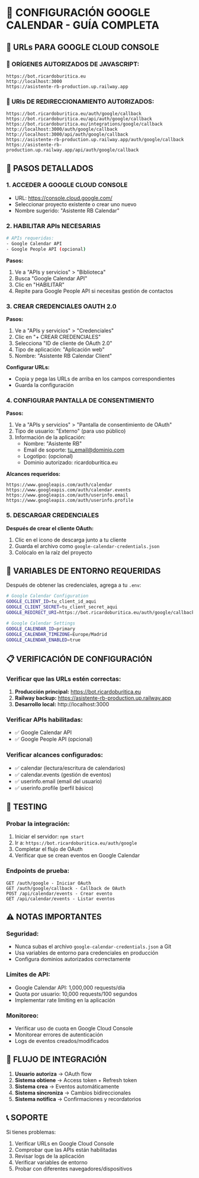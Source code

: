 # 📅 CONFIGURACIÓN GOOGLE CALENDAR - GUÍA COMPLETA

## 🔗 URLs PARA GOOGLE CLOUD CONSOLE

### 📍 ORÍGENES AUTORIZADOS DE JAVASCRIPT:

```
https://bot.ricardoburitica.eu
http://localhost:3000
https://asistente-rb-production.up.railway.app
```

### 📍 URIs DE REDIRECCIONAMIENTO AUTORIZADOS:

```
https://bot.ricardoburitica.eu/auth/google/callback
https://bot.ricardoburitica.eu/api/auth/google/callback
https://bot.ricardoburitica.eu/integrations/google/callback
http://localhost:3000/auth/google/callback
http://localhost:3000/api/auth/google/callback
https://asistente-rb-production.up.railway.app/auth/google/callback
https://asistente-rb-production.up.railway.app/api/auth/google/callback
```

## 🔧 PASOS DETALLADOS

### 1. ACCEDER A GOOGLE CLOUD CONSOLE

- URL: https://console.cloud.google.com/
- Seleccionar proyecto existente o crear uno nuevo
- Nombre sugerido: "Asistente RB Calendar"

### 2. HABILITAR APIs NECESARIAS

```bash
# APIs requeridas:
- Google Calendar API
- Google People API (opcional)
```

**Pasos:**

1. Ve a "APIs y servicios" > "Biblioteca"
2. Busca "Google Calendar API"
3. Clic en "HABILITAR"
4. Repite para Google People API si necesitas gestión de contactos

### 3. CREAR CREDENCIALES OAUTH 2.0

**Pasos:**

1. Ve a "APIs y servicios" > "Credenciales"
2. Clic en "+ CREAR CREDENCIALES"
3. Selecciona "ID de cliente de OAuth 2.0"
4. Tipo de aplicación: "Aplicación web"
5. Nombre: "Asistente RB Calendar Client"

**Configurar URLs:**

- Copia y pega las URLs de arriba en los campos correspondientes
- Guarda la configuración

### 4. CONFIGURAR PANTALLA DE CONSENTIMIENTO

**Pasos:**

1. Ve a "APIs y servicios" > "Pantalla de consentimiento de OAuth"
2. Tipo de usuario: "Externo" (para uso público)
3. Información de la aplicación:
   - Nombre: "Asistente RB"
   - Email de soporte: tu_email@dominio.com
   - Logotipo: (opcional)
   - Dominio autorizado: ricardoburitica.eu

**Alcances requeridos:**

```
https://www.googleapis.com/auth/calendar
https://www.googleapis.com/auth/calendar.events
https://www.googleapis.com/auth/userinfo.email
https://www.googleapis.com/auth/userinfo.profile
```

### 5. DESCARGAR CREDENCIALES

**Después de crear el cliente OAuth:**

1. Clic en el icono de descarga junto a tu cliente
2. Guarda el archivo como `google-calendar-credentials.json`
3. Colócalo en la raíz del proyecto

## 🔐 VARIABLES DE ENTORNO REQUERIDAS

Después de obtener las credenciales, agrega a tu `.env`:

```bash
# Google Calendar Configuration
GOOGLE_CLIENT_ID=tu_client_id_aqui
GOOGLE_CLIENT_SECRET=tu_client_secret_aqui
GOOGLE_REDIRECT_URI=https://bot.ricardoburitica.eu/auth/google/callback

# Google Calendar Settings
GOOGLE_CALENDAR_ID=primary
GOOGLE_CALENDAR_TIMEZONE=Europe/Madrid
GOOGLE_CALENDAR_ENABLED=true
```

## 📋 VERIFICACIÓN DE CONFIGURACIÓN

### Verificar que las URLs estén correctas:

1. **Producción principal:** https://bot.ricardoburitica.eu
2. **Railway backup:** https://asistente-rb-production.up.railway.app
3. **Desarrollo local:** http://localhost:3000

### Verificar APIs habilitadas:

- ✅ Google Calendar API
- ✅ Google People API (opcional)

### Verificar alcances configurados:

- ✅ calendar (lectura/escritura de calendarios)
- ✅ calendar.events (gestión de eventos)
- ✅ userinfo.email (email del usuario)
- ✅ userinfo.profile (perfil básico)

## 🚀 TESTING

### Probar la integración:

1. Iniciar el servidor: `npm start`
2. Ir a: `https://bot.ricardoburitica.eu/auth/google`
3. Completar el flujo de OAuth
4. Verificar que se crean eventos en Google Calendar

### Endpoints de prueba:

```
GET /auth/google - Iniciar OAuth
GET /auth/google/callback - Callback de OAuth
POST /api/calendar/events - Crear evento
GET /api/calendar/events - Listar eventos
```

## ⚠️ NOTAS IMPORTANTES

### Seguridad:

- Nunca subas el archivo `google-calendar-credentials.json` a Git
- Usa variables de entorno para credenciales en producción
- Configura dominios autorizados correctamente

### Límites de API:

- Google Calendar API: 1,000,000 requests/día
- Quota por usuario: 10,000 requests/100 segundos
- Implementar rate limiting en la aplicación

### Monitoreo:

- Verificar uso de cuota en Google Cloud Console
- Monitorear errores de autenticación
- Logs de eventos creados/modificados

## 🔄 FLUJO DE INTEGRACIÓN

1. **Usuario autoriza** → OAuth flow
2. **Sistema obtiene** → Access token + Refresh token
3. **Sistema crea** → Eventos automáticamente
4. **Sistema sincroniza** → Cambios bidireccionales
5. **Sistema notifica** → Confirmaciones y recordatorios

## 📞 SOPORTE

Si tienes problemas:

1. Verificar URLs en Google Cloud Console
2. Comprobar que las APIs están habilitadas
3. Revisar logs de la aplicación
4. Verificar variables de entorno
5. Probar con diferentes navegadores/dispositivos
